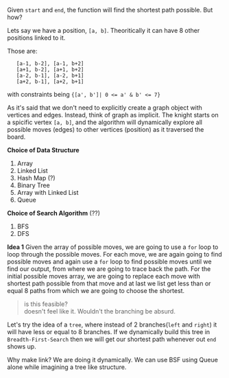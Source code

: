 Given `start` and `end`, the function will find the shortest path possible. But how?

Lets say we have a position, `[a, b]`.
Theoritically it can have 8 other positions linked to it.

Those are:

```
   [a-1, b-2], [a-1, b+2]
   [a+1, b-2], [a+1, b+2]
   [a-2, b-1], [a-2, b+1]
   [a+2, b-1], [a+2, b+1]
```

with constraints being
`{[a', b']| 0 <= a' & b' <= 7}`

As it's said that we don't need to explicitly create a graph object with vertices and edges.
Instead, think of graph as implicit. The knight starts on a spicific vertex `[a, b]`, and the algorithm will dynamically explore all possible moves (edges) to other vertices (position) as it traversed the board.

**Choice of Data Structure**

1. Array
2. Linked List
3. Hash Map (?)
4. Binary Tree
5. Array with Linked List
6. Queue

**Choice of Search Algorithm** (??)

1. BFS
2. DFS

**Idea 1**
Given the array of possible moves, we are going to use a `for` loop to loop through the possible moves.<be>
For each move, we are again going to find possible moves and again use a `for` loop to find possible moves until we find our output, from where we are going to trace back the path.
For the initial possible moves array, we are going to replace each move with shortest path possible from that move and at last we list get less than or equal 8 paths from which we are going to choose the shortest.

> is this feasible?<br>
> doesn't feel like it. Wouldn't the branching be absurd.

Let's try the idea of a `tree`, where instead of 2 branches(`left` and `right`) it will have less or equal to 8 branches. If we dynamically build this tree in `Breadth-First-Search` then we will get our shortest path whenever out `end` shows up.

Why make link? We are doing it dynamically. We can use BSF using Queue alone while imagining a tree like structure.
